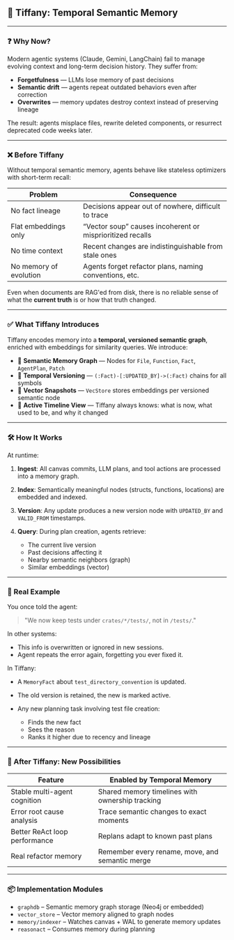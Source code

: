 ## 📄 Tiffany: Temporal Semantic Memory

---

### ❓ Why Now?

Modern agentic systems (Claude, Gemini, LangChain) fail to manage evolving context and long-term decision history. They suffer from:

* **Forgetfulness** — LLMs lose memory of past decisions
* **Semantic drift** — agents repeat outdated behaviors even after correction
* **Overwrites** — memory updates destroy context instead of preserving lineage

The result: agents misplace files, rewrite deleted components, or resurrect deprecated code weeks later.

---

### ❌ Before Tiffany

Without temporal semantic memory, agents behave like stateless optimizers with short-term recall:

| Problem                | Consequence                                               |
| ---------------------- | --------------------------------------------------------- |
| No fact lineage        | Decisions appear out of nowhere, difficult to trace       |
| Flat embeddings only   | “Vector soup” causes incoherent or misprioritized recalls |
| No time context        | Recent changes are indistinguishable from stale ones      |
| No memory of evolution | Agents forget refactor plans, naming conventions, etc.    |

Even when documents are RAG'ed from disk, there is no reliable sense of what the **current truth** is or how that truth changed.

---

### ✅ What Tiffany Introduces

Tiffany encodes memory into a **temporal, versioned semantic graph**, enriched with embeddings for similarity queries. We introduce:

* 🧠 **Semantic Memory Graph** — Nodes for `File`, `Function`, `Fact`, `AgentPlan`, `Patch`
* 🧭 **Temporal Versioning** — `(:Fact)-[:UPDATED_BY]->(:Fact)` chains for all symbols
* 🧬 **Vector Snapshots** — `VecStore` stores embeddings per versioned semantic node
* 📅 **Active Timeline View** — Tiffany always knows: what is now, what used to be, and why it changed

---

### 🛠️ How It Works

At runtime:

1. **Ingest**: All canvas commits, LLM plans, and tool actions are processed into a memory graph.
2. **Index**: Semantically meaningful nodes (structs, functions, locations) are embedded and indexed.
3. **Version**: Any update produces a new version node with `UPDATED_BY` and `VALID_FROM` timestamps.
4. **Query**: During plan creation, agents retrieve:

    * The current live version
    * Past decisions affecting it
    * Nearby semantic neighbors (graph)
    * Similar embeddings (vector)

---

### 🔁 Real Example

You once told the agent:

> "We now keep tests under `crates/*/tests/`, not in `/tests/`."

In other systems:

* This info is overwritten or ignored in new sessions.
* Agent repeats the error again, forgetting you ever fixed it.

In Tiffany:

* A `MemoryFact` about `test_directory_convention` is updated.
* The old version is retained, the new is marked active.
* Any new planning task involving test file creation:

    * Finds the new fact
    * Sees the reason
    * Ranks it higher due to recency and lineage

---

### 🔮 After Tiffany: New Possibilities

| Feature                       | Enabled by Temporal Memory                      |
| ----------------------------- | ----------------------------------------------- |
| Stable multi-agent cognition  | Shared memory timelines with ownership tracking |
| Error root cause analysis     | Trace semantic changes to exact moments         |
| Better ReAct loop performance | Replans adapt to known past plans               |
| Real refactor memory          | Remember every rename, move, and semantic merge |

---

### 📦 Implementation Modules

* `graphdb` – Semantic memory graph storage (Neo4j or embedded)
* `vector_store` – Vector memory aligned to graph nodes
* `memory/indexer` – Watches canvas + WAL to generate memory updates
* `reasonact` – Consumes memory during planning

